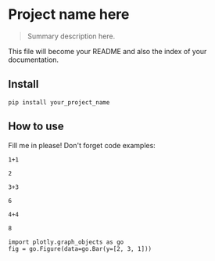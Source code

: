 # Project name here
> Summary description here.


This file will become your README and also the index of your documentation.

## Install

`pip install your_project_name`

## How to use

Fill me in please! Don't forget code examples:

```
1+1
```




    2



```
3+3
```




    6



```
4+4
```




    8



```
import plotly.graph_objects as go
fig = go.Figure(data=go.Bar(y=[2, 3, 1]))

```




<html>
<head><meta charset="utf-8" /></head>
<body>
    <div>                        <script type="text/javascript">window.PlotlyConfig = {MathJaxConfig: 'local'};</script>
        <script src="https://cdn.plot.ly/plotly-latest.min.js"></script>                <div id="9ba19be2-1b85-45d7-ad45-b056faef8b30" class="plotly-graph-div" style="height:100%; width:100%;"></div>            <script type="text/javascript">                                    window.PLOTLYENV=window.PLOTLYENV || {};                                    if (document.getElementById("9ba19be2-1b85-45d7-ad45-b056faef8b30")) {                    Plotly.newPlot(                        "9ba19be2-1b85-45d7-ad45-b056faef8b30",                        [{"type": "bar", "y": [2, 3, 1]}],                        {"template": {"data": {"bar": [{"error_x": {"color": "#2a3f5f"}, "error_y": {"color": "#2a3f5f"}, "marker": {"line": {"color": "#E5ECF6", "width": 0.5}}, "type": "bar"}], "barpolar": [{"marker": {"line": {"color": "#E5ECF6", "width": 0.5}}, "type": "barpolar"}], "carpet": [{"aaxis": {"endlinecolor": "#2a3f5f", "gridcolor": "white", "linecolor": "white", "minorgridcolor": "white", "startlinecolor": "#2a3f5f"}, "baxis": {"endlinecolor": "#2a3f5f", "gridcolor": "white", "linecolor": "white", "minorgridcolor": "white", "startlinecolor": "#2a3f5f"}, "type": "carpet"}], "choropleth": [{"colorbar": {"outlinewidth": 0, "ticks": ""}, "type": "choropleth"}], "contour": [{"colorbar": {"outlinewidth": 0, "ticks": ""}, "colorscale": [[0.0, "#0d0887"], [0.1111111111111111, "#46039f"], [0.2222222222222222, "#7201a8"], [0.3333333333333333, "#9c179e"], [0.4444444444444444, "#bd3786"], [0.5555555555555556, "#d8576b"], [0.6666666666666666, "#ed7953"], [0.7777777777777778, "#fb9f3a"], [0.8888888888888888, "#fdca26"], [1.0, "#f0f921"]], "type": "contour"}], "contourcarpet": [{"colorbar": {"outlinewidth": 0, "ticks": ""}, "type": "contourcarpet"}], "heatmap": [{"colorbar": {"outlinewidth": 0, "ticks": ""}, "colorscale": [[0.0, "#0d0887"], [0.1111111111111111, "#46039f"], [0.2222222222222222, "#7201a8"], [0.3333333333333333, "#9c179e"], [0.4444444444444444, "#bd3786"], [0.5555555555555556, "#d8576b"], [0.6666666666666666, "#ed7953"], [0.7777777777777778, "#fb9f3a"], [0.8888888888888888, "#fdca26"], [1.0, "#f0f921"]], "type": "heatmap"}], "heatmapgl": [{"colorbar": {"outlinewidth": 0, "ticks": ""}, "colorscale": [[0.0, "#0d0887"], [0.1111111111111111, "#46039f"], [0.2222222222222222, "#7201a8"], [0.3333333333333333, "#9c179e"], [0.4444444444444444, "#bd3786"], [0.5555555555555556, "#d8576b"], [0.6666666666666666, "#ed7953"], [0.7777777777777778, "#fb9f3a"], [0.8888888888888888, "#fdca26"], [1.0, "#f0f921"]], "type": "heatmapgl"}], "histogram": [{"marker": {"colorbar": {"outlinewidth": 0, "ticks": ""}}, "type": "histogram"}], "histogram2d": [{"colorbar": {"outlinewidth": 0, "ticks": ""}, "colorscale": [[0.0, "#0d0887"], [0.1111111111111111, "#46039f"], [0.2222222222222222, "#7201a8"], [0.3333333333333333, "#9c179e"], [0.4444444444444444, "#bd3786"], [0.5555555555555556, "#d8576b"], [0.6666666666666666, "#ed7953"], [0.7777777777777778, "#fb9f3a"], [0.8888888888888888, "#fdca26"], [1.0, "#f0f921"]], "type": "histogram2d"}], "histogram2dcontour": [{"colorbar": {"outlinewidth": 0, "ticks": ""}, "colorscale": [[0.0, "#0d0887"], [0.1111111111111111, "#46039f"], [0.2222222222222222, "#7201a8"], [0.3333333333333333, "#9c179e"], [0.4444444444444444, "#bd3786"], [0.5555555555555556, "#d8576b"], [0.6666666666666666, "#ed7953"], [0.7777777777777778, "#fb9f3a"], [0.8888888888888888, "#fdca26"], [1.0, "#f0f921"]], "type": "histogram2dcontour"}], "mesh3d": [{"colorbar": {"outlinewidth": 0, "ticks": ""}, "type": "mesh3d"}], "parcoords": [{"line": {"colorbar": {"outlinewidth": 0, "ticks": ""}}, "type": "parcoords"}], "pie": [{"automargin": true, "type": "pie"}], "scatter": [{"marker": {"colorbar": {"outlinewidth": 0, "ticks": ""}}, "type": "scatter"}], "scatter3d": [{"line": {"colorbar": {"outlinewidth": 0, "ticks": ""}}, "marker": {"colorbar": {"outlinewidth": 0, "ticks": ""}}, "type": "scatter3d"}], "scattercarpet": [{"marker": {"colorbar": {"outlinewidth": 0, "ticks": ""}}, "type": "scattercarpet"}], "scattergeo": [{"marker": {"colorbar": {"outlinewidth": 0, "ticks": ""}}, "type": "scattergeo"}], "scattergl": [{"marker": {"colorbar": {"outlinewidth": 0, "ticks": ""}}, "type": "scattergl"}], "scattermapbox": [{"marker": {"colorbar": {"outlinewidth": 0, "ticks": ""}}, "type": "scattermapbox"}], "scatterpolar": [{"marker": {"colorbar": {"outlinewidth": 0, "ticks": ""}}, "type": "scatterpolar"}], "scatterpolargl": [{"marker": {"colorbar": {"outlinewidth": 0, "ticks": ""}}, "type": "scatterpolargl"}], "scatterternary": [{"marker": {"colorbar": {"outlinewidth": 0, "ticks": ""}}, "type": "scatterternary"}], "surface": [{"colorbar": {"outlinewidth": 0, "ticks": ""}, "colorscale": [[0.0, "#0d0887"], [0.1111111111111111, "#46039f"], [0.2222222222222222, "#7201a8"], [0.3333333333333333, "#9c179e"], [0.4444444444444444, "#bd3786"], [0.5555555555555556, "#d8576b"], [0.6666666666666666, "#ed7953"], [0.7777777777777778, "#fb9f3a"], [0.8888888888888888, "#fdca26"], [1.0, "#f0f921"]], "type": "surface"}], "table": [{"cells": {"fill": {"color": "#EBF0F8"}, "line": {"color": "white"}}, "header": {"fill": {"color": "#C8D4E3"}, "line": {"color": "white"}}, "type": "table"}]}, "layout": {"annotationdefaults": {"arrowcolor": "#2a3f5f", "arrowhead": 0, "arrowwidth": 1}, "coloraxis": {"colorbar": {"outlinewidth": 0, "ticks": ""}}, "colorscale": {"diverging": [[0, "#8e0152"], [0.1, "#c51b7d"], [0.2, "#de77ae"], [0.3, "#f1b6da"], [0.4, "#fde0ef"], [0.5, "#f7f7f7"], [0.6, "#e6f5d0"], [0.7, "#b8e186"], [0.8, "#7fbc41"], [0.9, "#4d9221"], [1, "#276419"]], "sequential": [[0.0, "#0d0887"], [0.1111111111111111, "#46039f"], [0.2222222222222222, "#7201a8"], [0.3333333333333333, "#9c179e"], [0.4444444444444444, "#bd3786"], [0.5555555555555556, "#d8576b"], [0.6666666666666666, "#ed7953"], [0.7777777777777778, "#fb9f3a"], [0.8888888888888888, "#fdca26"], [1.0, "#f0f921"]], "sequentialminus": [[0.0, "#0d0887"], [0.1111111111111111, "#46039f"], [0.2222222222222222, "#7201a8"], [0.3333333333333333, "#9c179e"], [0.4444444444444444, "#bd3786"], [0.5555555555555556, "#d8576b"], [0.6666666666666666, "#ed7953"], [0.7777777777777778, "#fb9f3a"], [0.8888888888888888, "#fdca26"], [1.0, "#f0f921"]]}, "colorway": ["#636efa", "#EF553B", "#00cc96", "#ab63fa", "#FFA15A", "#19d3f3", "#FF6692", "#B6E880", "#FF97FF", "#FECB52"], "font": {"color": "#2a3f5f"}, "geo": {"bgcolor": "white", "lakecolor": "white", "landcolor": "#E5ECF6", "showlakes": true, "showland": true, "subunitcolor": "white"}, "hoverlabel": {"align": "left"}, "hovermode": "closest", "mapbox": {"style": "light"}, "paper_bgcolor": "white", "plot_bgcolor": "#E5ECF6", "polar": {"angularaxis": {"gridcolor": "white", "linecolor": "white", "ticks": ""}, "bgcolor": "#E5ECF6", "radialaxis": {"gridcolor": "white", "linecolor": "white", "ticks": ""}}, "scene": {"xaxis": {"backgroundcolor": "#E5ECF6", "gridcolor": "white", "gridwidth": 2, "linecolor": "white", "showbackground": true, "ticks": "", "zerolinecolor": "white"}, "yaxis": {"backgroundcolor": "#E5ECF6", "gridcolor": "white", "gridwidth": 2, "linecolor": "white", "showbackground": true, "ticks": "", "zerolinecolor": "white"}, "zaxis": {"backgroundcolor": "#E5ECF6", "gridcolor": "white", "gridwidth": 2, "linecolor": "white", "showbackground": true, "ticks": "", "zerolinecolor": "white"}}, "shapedefaults": {"line": {"color": "#2a3f5f"}}, "ternary": {"aaxis": {"gridcolor": "white", "linecolor": "white", "ticks": ""}, "baxis": {"gridcolor": "white", "linecolor": "white", "ticks": ""}, "bgcolor": "#E5ECF6", "caxis": {"gridcolor": "white", "linecolor": "white", "ticks": ""}}, "title": {"x": 0.05}, "xaxis": {"automargin": true, "gridcolor": "white", "linecolor": "white", "ticks": "", "title": {"standoff": 15}, "zerolinecolor": "white", "zerolinewidth": 2}, "yaxis": {"automargin": true, "gridcolor": "white", "linecolor": "white", "ticks": "", "title": {"standoff": 15}, "zerolinecolor": "white", "zerolinewidth": 2}}}},                        {"responsive": true}                    )                };                            </script>        </div>
</body>
</html>



```
import plotly.graph_objects as go
from numpy.random import normal 

N = 100 
x, y, z = normal(size=N), normal(size=N), normal(size=N)
fig2 = go.Figure(data=[go.Scatter3d(x=x, y=y, z=z,mode='markers',  
        marker=dict(size=8,opacity=0.5), name="data" ) ])
fig2.show()
```






<html>
<head><meta charset="utf-8" /></head>
<body>
    <div>                        <script type="text/javascript">window.PlotlyConfig = {MathJaxConfig: 'local'};</script>
        <script src="https://cdn.plot.ly/plotly-latest.min.js"></script>                <div id="9dee074e-7f68-4b5c-9fa9-c4247e98fb18" class="plotly-graph-div" style="height:100%; width:100%;"></div>            <script type="text/javascript">                                    window.PLOTLYENV=window.PLOTLYENV || {};                                    if (document.getElementById("9dee074e-7f68-4b5c-9fa9-c4247e98fb18")) {                    Plotly.newPlot(                        "9dee074e-7f68-4b5c-9fa9-c4247e98fb18",                        [{"marker": {"opacity": 0.5, "size": 8}, "mode": "markers", "name": "data", "type": "scatter3d", "x": [0.6656401727994034, 0.29978632998920485, 0.4869914736245202, 0.9918690463124016, 0.15430704194660286, 0.14014257784797587, 0.5079386374484844, 0.7949619534362501, 1.4358544683621906, -1.7338263007825956, 0.5563489236946936, -1.1103984790324573, 0.17168071750662975, -1.128933010403741, 0.4610789180894019, 0.4414713026122011, 0.11495169405479955, -0.33230869587128237, -0.12615754318698946, 1.1204559297437895, -1.0984069857744487, -0.5431598302680768, 0.3860448199645538, -2.5812588891341726, -1.4249088887719894, 0.9267844231579767, 0.0016931283087190069, -0.6141064514162942, 0.08978666357281459, -1.1926714723798078, -0.8465682044299288, 1.7303469894961525, 0.07990260719498184, 0.4420612055055421, 0.8062527896606406, 2.718656601754275, 1.558883723460396, -0.9261745186951675, -0.9559907031773023, -2.262346928449123, 0.9675522756093953, -1.3857455916595083, 0.3517841699738549, -0.32117251532538155, 0.9959344664908572, -0.2541236572264051, 0.5542418236259773, -0.9839122460770756, 0.05890846989758639, 0.6416938556603741, 0.5810019853124337, -1.1735797719935614, -3.0426552130827083, -0.9151783751668142, -0.47441658797965813, 0.9075083026907825, -0.40084268384803956, -1.5629510021853774, 2.0847603288063388, -1.2540684856856872, 0.6638327158622682, 0.431034363932646, -0.7771143148878404, -2.6123858230989008, -0.5112504134557289, -0.6439503641183997, 0.6330644577168328, -0.34112769788180436, -0.14761090866483448, 1.466425855456039, -1.1523232416817888, 0.6579055716795659, -0.8550244404206672, -0.22087219570741357, -0.8030598394573353, 1.3050904862694392, 0.8183853398286541, -1.7700643131236495, 1.3176056942731755, 0.534267446357677, -1.0943192599620615, -1.2112247626252575, 0.6617557615081978, -0.5022292971895251, 0.04127685360411512, 0.672265805457691, -0.9857607892011474, -0.7645121585337938, -0.003222645028137047, -0.2634875954800181, 0.2800145419935263, 0.23899691930489944, -0.21228508560724996, 1.0208045154073133, 0.9035976757385293, -0.6874308951261674, -1.4224317835693, -0.7164749021335544, -0.31916161306585683, -1.5139714207305877], "y": [-0.09873400610291029, 2.2318024802177088, -2.045497984612907, 0.6618667177122032, -0.2744935997886531, -0.36662581541929934, -0.6483014424394253, 0.2646837537419584, 0.2985388234356929, 0.3377820336876916, 0.30857188856934226, -0.23036880395258713, 0.5768435271680025, 0.4117214278252289, 0.3106647111808336, -1.0280773700013563, 1.4151191650103254, -0.20269281281467522, -0.783550760015093, 0.1328503391663305, -0.6141713107880703, -1.0978444686827298, -0.08793776422746147, 1.3152653153118288, 0.2961266670600179, -0.4191499684484634, 0.5089737470494125, -0.3453603872483148, 1.0083144380197901, -0.12554120717532702, 1.329911073170942, -1.4359103322148157, 1.6897239090319338, -0.392428650047032, -1.1483474369868012, -0.0023209503612839437, -0.10570099502724029, -1.3306090205940175, -0.6947813647476179, -0.9007900052425107, -1.6556006562789294, 1.0561505517288616, -0.9005443139257495, -0.07496645262093403, 1.1157650058061566, 0.7624421437527565, -0.3159519531320376, -0.09255214438548287, 0.5860271463402346, -0.2939042876074792, -2.17269209705788, 1.1972855742667556, 0.945606707558514, 1.7260385341352664, 2.050222214617346, 0.34490975630339543, -0.8839874274963627, -1.0929208390624727, -0.20894469742078584, -1.0190142388069077, 2.6414896440923994, 0.3387961722786011, 0.8271017894155441, -0.8627810792595835, 0.031688573315575265, -2.102243920304406, -1.41303296529071, -0.5718920836293553, 0.5037833235442498, 0.2920764727011542, -0.7643264649650914, -0.28893516341248976, -1.348426260309237, 1.7889445976049767, 0.4710266578858791, -0.25086254482365233, -0.8623251467734356, 1.1119118492119002, -0.6544184771210896, 0.03842956225869689, -1.049389827061407, 0.5453466271658832, 0.4140581239348661, -0.869113469854889, 0.34728545625485063, 1.380048435691512, -0.8229596372870585, 0.010939356821952724, -0.24994976236233526, -1.0440122959815445, -0.2844784718529803, -0.3115591541152606, 1.2329885461437102, -0.44242542856753375, 1.271799385618754, 0.8379201580424929, 1.160353717693743, -1.754728133842918, 1.1064746811059676, 0.4626558843255916], "z": [0.6719799657344349, 0.45119979076144534, -0.014166238795752606, 1.2626783443340772, -0.256033004777713, -1.4261477794058266, 2.799263843972221, 1.709076269664869, 1.0748371052326553, -0.49463521924861886, -1.4382261070883549, -0.7455880758080472, -1.9299974008630671, 0.5120073382329302, -0.7089370708215164, 0.8530949238263658, 1.0738689648216884, 0.09495008146175532, 1.5003809573546316, -0.2649319810731148, 0.1504386746181837, -0.8182377696683847, -1.0640481062081169, 0.12350604292995498, -0.05627978412032924, -1.0577602431692745, 0.6121667939262181, 0.48087228676936755, 0.34115281892985055, 0.4612532575172615, -0.07957147581296946, -2.2146038264463046, 0.39911216763915125, -0.01585735323938408, -0.586603062243907, -0.6618415335005393, 0.5030832263070578, 0.6907654355904933, 0.7564128300549999, -0.5617114637944531, 0.538399778687375, 0.38497993906468253, 1.7242359361337436, 1.705818788909857, -0.8975013389953282, 0.5819594928032014, -2.058685463946953, -1.107990223022173, -1.5066736740331395, -0.2049470552182819, -0.05508799459790533, 1.1781442814278904, -2.3456491776367954, -0.08192156564257573, -1.0835879705433134, 1.3452702541606918, -1.1770260656125866, -0.07742929548626092, 1.2436034135456673, -1.6222517656135285, 1.635544789752856, -0.20879219908842875, 0.49480370065934715, 1.0061944191179395, -0.13129419401778158, -1.2111686143612976, 1.0534846105047315, 0.9551602677599574, -1.288299557351819, 0.6090385933474339, 1.2160520374638832, -1.5818821124363351, 1.0688757863155431, 2.550595239104883, 0.32515198214756885, -1.0157685944909596, -1.03674633585531, 0.5292045041848841, 0.7743993521030995, -0.5496685821755737, 0.9580642739814593, -0.47061617396590993, -1.0860487081526378, -0.6145894029422202, -0.7556405925067766, 0.4419537047113265, 1.4842931050792418, -0.37886428149132906, -1.2380124112024073, 0.6713243384076566, -0.059272223575193406, 0.33229376236197544, 0.5184619658834045, 0.2385579157005382, -0.8140642616423523, -1.24500989775209, 0.7779269251596374, 0.282486004008602, -1.9690394854951423, 1.9125366138207307]}],                        {"template": {"data": {"bar": [{"error_x": {"color": "#2a3f5f"}, "error_y": {"color": "#2a3f5f"}, "marker": {"line": {"color": "#E5ECF6", "width": 0.5}}, "type": "bar"}], "barpolar": [{"marker": {"line": {"color": "#E5ECF6", "width": 0.5}}, "type": "barpolar"}], "carpet": [{"aaxis": {"endlinecolor": "#2a3f5f", "gridcolor": "white", "linecolor": "white", "minorgridcolor": "white", "startlinecolor": "#2a3f5f"}, "baxis": {"endlinecolor": "#2a3f5f", "gridcolor": "white", "linecolor": "white", "minorgridcolor": "white", "startlinecolor": "#2a3f5f"}, "type": "carpet"}], "choropleth": [{"colorbar": {"outlinewidth": 0, "ticks": ""}, "type": "choropleth"}], "contour": [{"colorbar": {"outlinewidth": 0, "ticks": ""}, "colorscale": [[0.0, "#0d0887"], [0.1111111111111111, "#46039f"], [0.2222222222222222, "#7201a8"], [0.3333333333333333, "#9c179e"], [0.4444444444444444, "#bd3786"], [0.5555555555555556, "#d8576b"], [0.6666666666666666, "#ed7953"], [0.7777777777777778, "#fb9f3a"], [0.8888888888888888, "#fdca26"], [1.0, "#f0f921"]], "type": "contour"}], "contourcarpet": [{"colorbar": {"outlinewidth": 0, "ticks": ""}, "type": "contourcarpet"}], "heatmap": [{"colorbar": {"outlinewidth": 0, "ticks": ""}, "colorscale": [[0.0, "#0d0887"], [0.1111111111111111, "#46039f"], [0.2222222222222222, "#7201a8"], [0.3333333333333333, "#9c179e"], [0.4444444444444444, "#bd3786"], [0.5555555555555556, "#d8576b"], [0.6666666666666666, "#ed7953"], [0.7777777777777778, "#fb9f3a"], [0.8888888888888888, "#fdca26"], [1.0, "#f0f921"]], "type": "heatmap"}], "heatmapgl": [{"colorbar": {"outlinewidth": 0, "ticks": ""}, "colorscale": [[0.0, "#0d0887"], [0.1111111111111111, "#46039f"], [0.2222222222222222, "#7201a8"], [0.3333333333333333, "#9c179e"], [0.4444444444444444, "#bd3786"], [0.5555555555555556, "#d8576b"], [0.6666666666666666, "#ed7953"], [0.7777777777777778, "#fb9f3a"], [0.8888888888888888, "#fdca26"], [1.0, "#f0f921"]], "type": "heatmapgl"}], "histogram": [{"marker": {"colorbar": {"outlinewidth": 0, "ticks": ""}}, "type": "histogram"}], "histogram2d": [{"colorbar": {"outlinewidth": 0, "ticks": ""}, "colorscale": [[0.0, "#0d0887"], [0.1111111111111111, "#46039f"], [0.2222222222222222, "#7201a8"], [0.3333333333333333, "#9c179e"], [0.4444444444444444, "#bd3786"], [0.5555555555555556, "#d8576b"], [0.6666666666666666, "#ed7953"], [0.7777777777777778, "#fb9f3a"], [0.8888888888888888, "#fdca26"], [1.0, "#f0f921"]], "type": "histogram2d"}], "histogram2dcontour": [{"colorbar": {"outlinewidth": 0, "ticks": ""}, "colorscale": [[0.0, "#0d0887"], [0.1111111111111111, "#46039f"], [0.2222222222222222, "#7201a8"], [0.3333333333333333, "#9c179e"], [0.4444444444444444, "#bd3786"], [0.5555555555555556, "#d8576b"], [0.6666666666666666, "#ed7953"], [0.7777777777777778, "#fb9f3a"], [0.8888888888888888, "#fdca26"], [1.0, "#f0f921"]], "type": "histogram2dcontour"}], "mesh3d": [{"colorbar": {"outlinewidth": 0, "ticks": ""}, "type": "mesh3d"}], "parcoords": [{"line": {"colorbar": {"outlinewidth": 0, "ticks": ""}}, "type": "parcoords"}], "pie": [{"automargin": true, "type": "pie"}], "scatter": [{"marker": {"colorbar": {"outlinewidth": 0, "ticks": ""}}, "type": "scatter"}], "scatter3d": [{"line": {"colorbar": {"outlinewidth": 0, "ticks": ""}}, "marker": {"colorbar": {"outlinewidth": 0, "ticks": ""}}, "type": "scatter3d"}], "scattercarpet": [{"marker": {"colorbar": {"outlinewidth": 0, "ticks": ""}}, "type": "scattercarpet"}], "scattergeo": [{"marker": {"colorbar": {"outlinewidth": 0, "ticks": ""}}, "type": "scattergeo"}], "scattergl": [{"marker": {"colorbar": {"outlinewidth": 0, "ticks": ""}}, "type": "scattergl"}], "scattermapbox": [{"marker": {"colorbar": {"outlinewidth": 0, "ticks": ""}}, "type": "scattermapbox"}], "scatterpolar": [{"marker": {"colorbar": {"outlinewidth": 0, "ticks": ""}}, "type": "scatterpolar"}], "scatterpolargl": [{"marker": {"colorbar": {"outlinewidth": 0, "ticks": ""}}, "type": "scatterpolargl"}], "scatterternary": [{"marker": {"colorbar": {"outlinewidth": 0, "ticks": ""}}, "type": "scatterternary"}], "surface": [{"colorbar": {"outlinewidth": 0, "ticks": ""}, "colorscale": [[0.0, "#0d0887"], [0.1111111111111111, "#46039f"], [0.2222222222222222, "#7201a8"], [0.3333333333333333, "#9c179e"], [0.4444444444444444, "#bd3786"], [0.5555555555555556, "#d8576b"], [0.6666666666666666, "#ed7953"], [0.7777777777777778, "#fb9f3a"], [0.8888888888888888, "#fdca26"], [1.0, "#f0f921"]], "type": "surface"}], "table": [{"cells": {"fill": {"color": "#EBF0F8"}, "line": {"color": "white"}}, "header": {"fill": {"color": "#C8D4E3"}, "line": {"color": "white"}}, "type": "table"}]}, "layout": {"annotationdefaults": {"arrowcolor": "#2a3f5f", "arrowhead": 0, "arrowwidth": 1}, "coloraxis": {"colorbar": {"outlinewidth": 0, "ticks": ""}}, "colorscale": {"diverging": [[0, "#8e0152"], [0.1, "#c51b7d"], [0.2, "#de77ae"], [0.3, "#f1b6da"], [0.4, "#fde0ef"], [0.5, "#f7f7f7"], [0.6, "#e6f5d0"], [0.7, "#b8e186"], [0.8, "#7fbc41"], [0.9, "#4d9221"], [1, "#276419"]], "sequential": [[0.0, "#0d0887"], [0.1111111111111111, "#46039f"], [0.2222222222222222, "#7201a8"], [0.3333333333333333, "#9c179e"], [0.4444444444444444, "#bd3786"], [0.5555555555555556, "#d8576b"], [0.6666666666666666, "#ed7953"], [0.7777777777777778, "#fb9f3a"], [0.8888888888888888, "#fdca26"], [1.0, "#f0f921"]], "sequentialminus": [[0.0, "#0d0887"], [0.1111111111111111, "#46039f"], [0.2222222222222222, "#7201a8"], [0.3333333333333333, "#9c179e"], [0.4444444444444444, "#bd3786"], [0.5555555555555556, "#d8576b"], [0.6666666666666666, "#ed7953"], [0.7777777777777778, "#fb9f3a"], [0.8888888888888888, "#fdca26"], [1.0, "#f0f921"]]}, "colorway": ["#636efa", "#EF553B", "#00cc96", "#ab63fa", "#FFA15A", "#19d3f3", "#FF6692", "#B6E880", "#FF97FF", "#FECB52"], "font": {"color": "#2a3f5f"}, "geo": {"bgcolor": "white", "lakecolor": "white", "landcolor": "#E5ECF6", "showlakes": true, "showland": true, "subunitcolor": "white"}, "hoverlabel": {"align": "left"}, "hovermode": "closest", "mapbox": {"style": "light"}, "paper_bgcolor": "white", "plot_bgcolor": "#E5ECF6", "polar": {"angularaxis": {"gridcolor": "white", "linecolor": "white", "ticks": ""}, "bgcolor": "#E5ECF6", "radialaxis": {"gridcolor": "white", "linecolor": "white", "ticks": ""}}, "scene": {"xaxis": {"backgroundcolor": "#E5ECF6", "gridcolor": "white", "gridwidth": 2, "linecolor": "white", "showbackground": true, "ticks": "", "zerolinecolor": "white"}, "yaxis": {"backgroundcolor": "#E5ECF6", "gridcolor": "white", "gridwidth": 2, "linecolor": "white", "showbackground": true, "ticks": "", "zerolinecolor": "white"}, "zaxis": {"backgroundcolor": "#E5ECF6", "gridcolor": "white", "gridwidth": 2, "linecolor": "white", "showbackground": true, "ticks": "", "zerolinecolor": "white"}}, "shapedefaults": {"line": {"color": "#2a3f5f"}}, "ternary": {"aaxis": {"gridcolor": "white", "linecolor": "white", "ticks": ""}, "baxis": {"gridcolor": "white", "linecolor": "white", "ticks": ""}, "bgcolor": "#E5ECF6", "caxis": {"gridcolor": "white", "linecolor": "white", "ticks": ""}}, "title": {"x": 0.05}, "xaxis": {"automargin": true, "gridcolor": "white", "linecolor": "white", "ticks": "", "title": {"standoff": 15}, "zerolinecolor": "white", "zerolinewidth": 2}, "yaxis": {"automargin": true, "gridcolor": "white", "linecolor": "white", "ticks": "", "title": {"standoff": 15}, "zerolinecolor": "white", "zerolinewidth": 2}}}},                        {"responsive": true}                    )                };                            </script>        </div>
</body>
</html>


